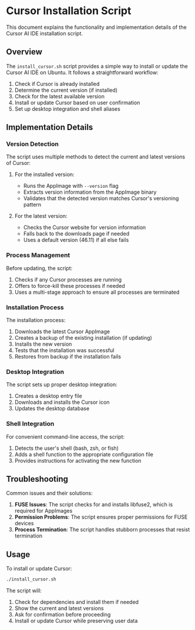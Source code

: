 # Cursor Installation Script

This document explains the functionality and implementation details of the Cursor AI IDE installation script.

## Overview

The `install_cursor.sh` script provides a simple way to install or update the Cursor AI IDE on Ubuntu. It follows a straightforward workflow:

1. Check if Cursor is already installed
2. Determine the current version (if installed)
3. Check for the latest available version
4. Install or update Cursor based on user confirmation
5. Set up desktop integration and shell aliases

## Implementation Details

### Version Detection

The script uses multiple methods to detect the current and latest versions of Cursor:

1. For the installed version:
   - Runs the AppImage with `--version` flag
   - Extracts version information from the AppImage binary
   - Validates that the detected version matches Cursor's versioning pattern

2. For the latest version:
   - Checks the Cursor website for version information
   - Falls back to the downloads page if needed
   - Uses a default version (46.11) if all else fails

### Process Management

Before updating, the script:
1. Checks if any Cursor processes are running
2. Offers to force-kill these processes if needed
3. Uses a multi-stage approach to ensure all processes are terminated

### Installation Process

The installation process:
1. Downloads the latest Cursor AppImage
2. Creates a backup of the existing installation (if updating)
3. Installs the new version
4. Tests that the installation was successful
5. Restores from backup if the installation fails

### Desktop Integration

The script sets up proper desktop integration:
1. Creates a desktop entry file
2. Downloads and installs the Cursor icon
3. Updates the desktop database

### Shell Integration

For convenient command-line access, the script:
1. Detects the user's shell (bash, zsh, or fish)
2. Adds a shell function to the appropriate configuration file
3. Provides instructions for activating the new function

## Troubleshooting

Common issues and their solutions:

1. **FUSE Issues**: The script checks for and installs libfuse2, which is required for AppImages
2. **Permission Problems**: The script ensures proper permissions for FUSE devices
3. **Process Termination**: The script handles stubborn processes that resist termination

## Usage

To install or update Cursor:

```bash
./install_cursor.sh
```

The script will:
1. Check for dependencies and install them if needed
2. Show the current and latest versions
3. Ask for confirmation before proceeding
4. Install or update Cursor while preserving user data 